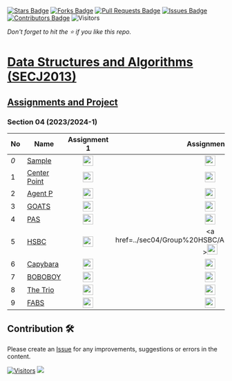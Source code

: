 [![Stars Badge](https://img.shields.io/github/stars/jjn7702/SECJ2013-DSA)](https://github.com/jjn7702/SECJ2013-DSA/stargazers)
[![Forks Badge](https://img.shields.io/github/forks/jjn7702/SECJ2013-DSA)](https://github.com/jjn7702/SECJ2013-DSA/network/members)
[![Pull Requests Badge](https://img.shields.io/github/issues-pr/jjn7702/SECJ2013-DSA)](https://github.com/jjn7702/SECJ2013-DSA/pulls)
[![Issues Badge](https://img.shields.io/github/issues/jjn7702/SECJ2013-DSA)](https://github.com/jjn7702/SECJ2013-DSA/issues)
[![Contributors Badge](https://img.shields.io/github/contributors/jjn7702/SECJ2013-DSA?color=2b9348)](https://github.com/jjn7702/SECJ2013-DSA/graphs/contributors)
![Visitors](https://api.visitorbadge.io/api/visitors?path=https%3A%2F%2Fgithub.com%2Fjjn7702%2FSECJ2013-DSA&labelColor=%23d9e3f0&countColor=%23697689&style=flat)

_Don't forget to hit the :star: if you like this repo._

# [Data Structures and Algorithms (SECJ2013)](/README.md)

## [Assignments and Project](/Submission/README.md)

### Section 04 (2023/2024-1)

| No | Name | Assignment 1 | Assignment 2 | Project |
| --- | --- | :---: | :---: | :---: |
| _0_ |[Sample](../sec04/sample/ass1/readme.md) | <a href="../sec04/sample/ass1/readme.md" ><img src="/./images/clipboard.png" width="24px" height="24px" ></a> | <a href="../sec04/sample/ass1/readme.md" ><img src="/./images/inventory.png" width="24px" height="24px" ></a> | <a href="../sec04/sample/ass1/readme.md" ><img src="/./images/project-management.png" width="24px" height="24px" ></a> |
| 1 | [Center Point](../sec04/center%20point/readme.md) | <a href="../sec04/center%20point/Assignment%201" ><img src="/./images/clipboard.png" width="24px" height="24px" ></a> | <a href="../sec04/center%20point/Assignment%202/asg2.md"><img src="/./images/inventory.png" width="24px" height="24px" ></a> | <a href="../sec04/center%20point/Project/readme.md"><img src="/./images/project-management.png" width="24px" height="24px" ></a> |
| 2 | [Agent P](../sec04/Agent%20P/readme.md) | <a href="../sec04/Agent%20P/ass1" ><img src="/./images/clipboard.png" width="24px" height="24px" ></a> | <a href="../sec04/Agent%20P/ass2" ><img src="/./images/inventory.png" width="24px" height="24px" ></a> | <a href="../sec04/Agent%20P/Project" ><img src="/./images/project-management.png" width="24px" height="24px" ></a> |
| 3 | [GOATS](../sec04/GOATS/readme.md) | <a href="../sec04/GOATS/Assignment1/assignment1.md" ><img src="/./images/clipboard.png" width="24px" height="24px" ></a> | <a href="../sec04/GOATS/Assignment2/assignment2.md" ><img src="/./images/inventory.png" width="24px" height="24px" ></a> | <a href="../sec04/GOATS/Project/project.md" ><img src="/./images/project-management.png" width="24px" height="24px" ></a> |
| 4 | [PAS](../sec04/PAS) | <a href="../sec04/PAS/Assignment1/Assignment1%20Report.md" ><img src="/./images/clipboard.png" width="24px" height="24px" ></a> | <a href="../sec04/PAS/Assignment2/Assignment2%20Report.md" ><img src="/./images/inventory.png" width="24px" height="24px" ></a> | <a href="../sec04/PAS/Project/project_report.md" ><img src="/./images/project-management.png" width="24px" height="24px" ></a> |
| 5 | [HSBC](../sec04/Group%20HSBC/readme.md) | <a href="../sec04/Group%20HSBC/Assignment1/readme.md" ><img src="/./images/clipboard.png" width="24px" height="24px" ></a> | <a href=../sec04/Group%20HSBC/Assignment2/readme.md" ><img src="/./images/inventory.png" width="24px" height="24px" ></a> | <a href="../sec04/Group%20HSBC/Project/readme.md" ><img src="/./images/project-management.png" width="24px" height="24px" ></a> |
| 6 | [Capybara](../sec04/capybara/readme.md) | <a href="../sec04/capybara/Assignment%201/readme.md" ><img src="/./images/clipboard.png" width="24px" height="24px" ></a> | <a href="../sec04/capybara/Assignment%202/readme.md" ><img src="/./images/inventory.png" width="24px" height="24px" ></a> | <a href="../sec04/capybara/Project/readme.md" ><img src="/./images/project-management.png" width="24px" height="24px" ></a> |
| 7 | [BOBOBOY](../sec04/Boboboy/readme.md) | <a href="../sec04/Boboboy/Assignment%201/readme.md" ><img src="/./images/clipboard.png" width="24px" height="24px" ></a> | <a href="../sec04/Boboboy/Assignment%202/readme.md" ><img src="/./images/inventory.png" width="24px" height="24px" ></a> | <a href="../sec04/Boboboy/Project/readme.md" ><img src="/./images/project-management.png" width="24px" height="24px" ></a> |
| 8 | [The Trio](../sec04/The%20Trio/readme.md) | <a href="The Trio" ><img src="/./images/clipboard.png" width="24px" height="24px" ></a> | <a href="group1" ><img src="/./images/inventory.png" width="24px" height="24px" ></a> | <a href="group1" ><img src="/./images/project-management.png" width="24px" height="24px" ></a> |
| 9 | [FABS](../sec04/FABS/readme.md) | <a href="../sec04/FABS/Ass1/readme.md" ><img src="/./images/clipboard.png" width="24px" height="24px" ></a> | <a href="../sec04/FABS/Ass2/readme.md" ><img src="/./images/inventory.png" width="24px" height="24px" ></a> | <a href="../sec04/FABS/Project/readme.md" ><img src="/./images/project-management.png" width="24px" height="24px" ></a> |

## Contribution 🛠️
Please create an [Issue](https://github.com/jjn7702/SECJ2013-DSA/issues) for any improvements, suggestions or errors in the content.

[![Visitors](https://api.visitorbadge.io/api/visitors?path=https%3A%2F%2Fgithub.com%2Fjjn7702&labelColor=%23697689&countColor=%23555555&style=plastic)](https://visitorbadge.io/status?path=https%3A%2F%2Fgithub.com%2Fjjn7702)
![](https://hit.yhype.me/github/profile?user_id=81284918)

